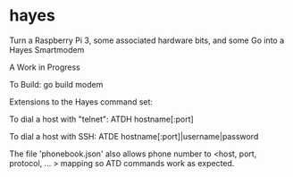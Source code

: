# hayes
Turn a Raspberry Pi 3, some associated hardware bits, and some Go into a Hayes Smartmodem

A Work in Progress

To Build:
go build modem

Extensions to the Hayes command set:

To dial a host with "telnet": ATDH hostname[:port]

To dial a host with SSH: ATDE hostname[:port]|username|password

The file 'phonebook.json' also allows phone number to <host, port, protocol, ... > mapping so ATD commands work as expected.

<This really needs some documentation>
  
